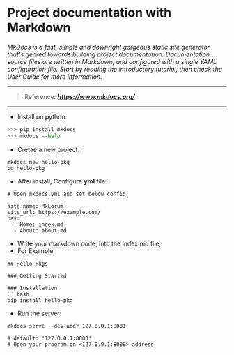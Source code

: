 # Project documentation with Markdown

_MkDocs is a fast, simple and downright gorgeous static site generator that's geared towards building project documentation. 
Documentation source files are written in Markdown, and configured with a single YAML configuration file. 
Start by reading the introductory tutorial, then check the User Guide for more information._

---
  > Reference: _**<https://www.mkdocs.org/>**_

---
* Install on python:

```python
>>> pip install mkdocs
>>> mkdocs --help
```

* Cretae a new project:
```
mkdocs new hello-pkg
cd hello-pkg
```

* After install, Configure **yml** file:

```
# Open mkdocs.yml and set below config:

site_name: MkLorum
site_url: https://example.com/
nav:
  - Home: index.md
  - About: about.md
```

* Write your markdown code, Into the index.md file,
* For Example:
```
## Hello-Pkgs

### Getting Started

### Installation
```bash
pip install hello-pkg
```

* Run the server:
```
mkdocs serve --dev-addr 127.0.0.1:8001

# default: '127.0.0.1:8000'
# Open your program on <127.0.0.1:8000> address
```






